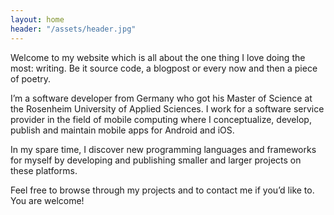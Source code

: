 ```yaml
---
layout: home
header: "/assets/header.jpg"
---
```


Welcome to my website which is all about the one thing I love doing the most: writing. Be it source code, a blogpost or every now and then a piece of poetry.

I’m a software developer from Germany who got his Master of Science at the Rosenheim University of Applied Sciences. I work for a software service provider in the field of mobile computing where I conceptualize, develop, publish and maintain mobile apps for Android and iOS.

In my spare time, I discover new programming languages and frameworks for myself by developing and publishing smaller and larger projects on these platforms.

Feel free to browse through my projects and to contact me if you’d like to. You are welcome!